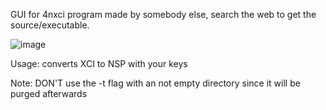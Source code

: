 GUI for 4nxci program made by somebody else, search the web to get the source/executable.

![image](https://github.com/billylarsson/4nxci-GUI-v2/assets/59517785/fbde894a-b8d7-491c-af01-e07a139ed24a)


Usage: converts XCI to NSP with your keys 

Note: DON'T use the -t flag with an not empty directory since it will be purged afterwards
